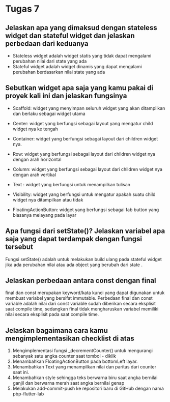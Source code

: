 # Tugas 7

## Jelaskan apa yang dimaksud dengan stateless widget dan stateful widget dan jelaskan perbedaan dari keduanya

- Stateless widget adalah widget statis yang tidak dapat mengalami perubahan nilai dari state yang ada
- Stateful widget adalah widget dinamis yang dapat mengalami perubahan berdasarkan nilai state yang ada

## Sebutkan widget apa saja yang kamu pakai di proyek kali ini dan jelaskan fungsinya

- Scaffold: widget yang menyimpan seluruh widget yang akan ditampilkan dan berlaku sebagai widget utama

- Center: widget yang berfungsi sebagai layout yang mengatur child widget nya ke tengah

- Container: widget yang berfungsi sebagai layout dari children widget nya.

- Row: widget yang berfungsi sebagai layout dari children widget nya dengan arah horizontal 

- Column: widget yang berfungsi sebagai layout dari children widget nya dengan arah vertikal

- Text : widget yang berfungsi untuk menampilkan tulisan

- Visibility: widget yang berfungsi untuk mengatur apakah suatu child widget nya ditampilkan atau tidak

- FloatingActionButton: widget yang berfungsi sebagai fab button yang biasanya melayang pada layar

## Apa fungsi dari setState()? Jelaskan variabel apa saja yang dapat terdampak dengan fungsi tersebut

Fungsi setState() adalah untuk melakukan build ulang pada stateful widget jika ada perubahan nilai atau ada object yang berubah dari state .

## Jelaskan perbedaan antara const dengan final

final dan const merupakan keyword/kata kunci yang dapat digunakan untuk membuat variabel yang bersifat immutable. Perbedaan final dan const variable adalah nilai dari const variable sudah diberikan secara eksplisit saat compile time, sedangkan final tidak mengharuskan variabel memiliki nilai secara eksplisit pada saat compile time.

## Jelaskan bagaimana cara kamu mengimplementasikan checklist di atas

1. Mengimplementasi fungsi _decrementCounter() untuk mengurangi sebanyak satu angka counter saat tombol - diklik
2. Menambahkan FloatingActionButton pada bottomLeft layar.
3. Menambahkan Text yang menampilkan nilai dan paritas dari counter saat ini.
4. Menambahkan style sehingga teks berwarna biru saat angka bernilai ganjil dan berwarna merah saat angka bernilai genap
5. Melakukan add-commit-push ke repositori baru di GitHub dengan nama pbp-flutter-lab
